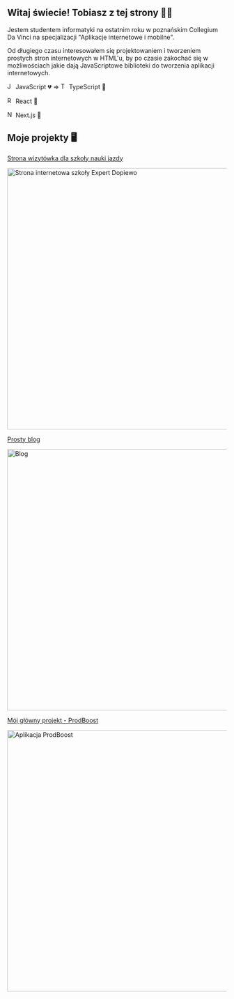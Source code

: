 ## Witaj świecie! Tobiasz z tej strony 🙋‍♂️
Jestem studentem informatyki na ostatnim roku w poznańskim Collegium Da Vinci na specjalizacji "Aplikacje internetowe i mobilne". 

Od długiego czasu interesowałem się projektowaniem i tworzeniem prostych stron internetowych w HTML'u, by po czasie zakochać się w możliwościach jakie dają JavaScriptowe biblioteki do tworzenia aplikacji internetowych.

<img height="15" src="https://user-images.githubusercontent.com/25181517/117447155-6a868a00-af3d-11eb-9cfe-245df15c9f3f.png" alt="JavaScript" title="JavaScript" /> JavaScript 💔 => <img height="15" src="https://upload.wikimedia.org/wikipedia/commons/thumb/4/4c/Typescript_logo_2020.svg/1200px-Typescript_logo_2020.svg.png" alt="TypeScript" title="TypeScript" /> TypeScript 💙

<img height="15" src="https://user-images.githubusercontent.com/25181517/117448085-96eed600-af3e-11eb-9492-83a3a0fcbfb1.png" alt="React" title="React" /> React 💙

<img height="15" src="https://res.cloudinary.com/practicaldev/image/fetch/s--bFfi21td--/c_imagga_scale,f_auto,fl_progressive,h_420,q_auto,w_1000/https://dev-to-uploads.s3.amazonaws.com/uploads/articles/1jezq143vro1kgimsspm.png" alt="NextJS" title="NextJS" /> Next.js 💙

## Moje projekty 🖥️
[Strona wizytówka dla szkoły nauki jazdy](https://github.com/tmusial99/osk-expert-website)

<img width="600" alt="Strona internetowa szkoły Expert Dopiewo" src="https://user-images.githubusercontent.com/50043764/174496473-0855da6c-58c7-47ec-8fb4-b305dd758331.png">

[Prosty blog](https://github.com/tmusial99/Next.js-blog-app)

<img width="600" alt="Blog" src="https://user-images.githubusercontent.com/50043764/174497108-1efdc4a9-d8fc-4c79-914d-6c5280e9837f.png">

[Mój główny projekt - ProdBoost](https://github.com/tmusial99/ProdBoost-and-API-Next.js)

<img width="600" alt="Aplikacja ProdBoost" src="https://user-images.githubusercontent.com/50043764/174497186-8543f7c1-b29b-4ec0-aeb6-95a39a76f7d2.png">
